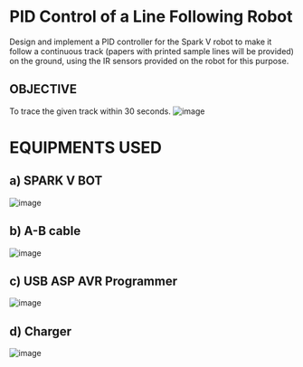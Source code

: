 # PID Control of a Line Following Robot
Design and implement a PID controller for the Spark V robot to make it follow a continuous track (papers with printed sample lines will be provided) on the ground, using the IR sensors provided on the robot for this purpose.
## OBJECTIVE
To trace the given track within 30 seconds.
![image](https://user-images.githubusercontent.com/47277960/184232380-c6d9c2e7-9a7e-4a6b-b5f9-810a4a2bd073.png)

# EQUIPMENTS USED
## a) SPARK V BOT
![image](https://user-images.githubusercontent.com/47277960/184232833-8205e1f0-79cd-4418-bbc0-44b797302322.png)



## b) A-B cable
![image](https://user-images.githubusercontent.com/47277960/184232979-87cd6115-5444-4f9b-8a7e-32ca1c1ff012.png)


## c) USB ASP AVR Programmer
![image](https://user-images.githubusercontent.com/47277960/184233165-e0631752-caf3-40b6-90e8-248d05ce99e3.png)


## d) Charger
![image](https://user-images.githubusercontent.com/47277960/184233298-2bd5239a-fb8b-4bdd-b25a-de5da1b516b1.png)
